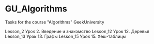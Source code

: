 # GU_Algorithms
Tasks for the course "Algorithms" GeekUniversity

Lesson_2 Урок 2. Введение и знакомство
Lesson_12 Урок 12. Деревья
Lesson_13 Урок 13. Графы
Lesson_15 Урок 15. Хеш-таблицы
